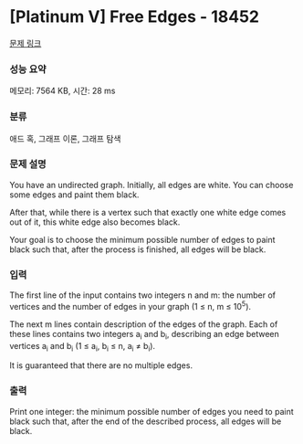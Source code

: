# [Platinum V] Free Edges - 18452 

[문제 링크](https://www.acmicpc.net/problem/18452) 

### 성능 요약

메모리: 7564 KB, 시간: 28 ms

### 분류

애드 혹, 그래프 이론, 그래프 탐색

### 문제 설명

<p>You have an undirected graph. Initially, all edges are white. You can choose some edges and paint them black.</p>

<p>After that, while there is a vertex such that exactly one white edge comes out of it, this white edge also becomes black.</p>

<p>Your goal is to choose the minimum possible number of edges to paint black such that, after the process is finished, all edges will be black.</p>

### 입력 

 <p>The first line of the input contains two integers n and m: the number of vertices and the number of edges in your graph (1 ≤ n, m ≤ 10<sup>5</sup>).</p>

<p>The next m lines contain description of the edges of the graph. Each of these lines contains two integers a<sub>i</sub> and b<sub>i</sub>, describing an edge between vertices a<sub>i</sub> and b<sub>i</sub> (1 ≤ a<sub>i</sub>, b<sub>i</sub> ≤ n, a<sub>i</sub> ≠ b<sub>i</sub>).</p>

<p>It is guaranteed that there are no multiple edges.</p>

### 출력 

 <p>Print one integer: the minimum possible number of edges you need to paint black such that, after the end of the described process, all edges will be black.</p>

